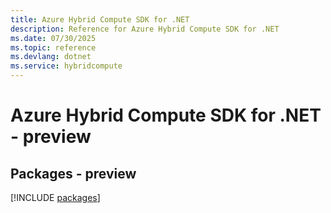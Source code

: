 ```yaml
---
title: Azure Hybrid Compute SDK for .NET
description: Reference for Azure Hybrid Compute SDK for .NET
ms.date: 07/30/2025
ms.topic: reference
ms.devlang: dotnet
ms.service: hybridcompute
---
```

# Azure Hybrid Compute SDK for .NET - preview
## Packages - preview
[!INCLUDE [packages](hybrid-compute-index.md)]